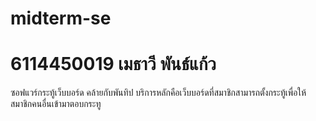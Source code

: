 # midterm-se
# 6114450019 เมธาวี  พันธ์แก้ว
ซอฟแวร์กระทู้เว็บบอร์ด คล้ายกับพันทิป บริการหลักคือเว็บบอร์ดที่สมาชิกสามารถตั้งกระทู้เพื่อให้สมาชิกคนอื่นเข้ามาตอบกระทู
